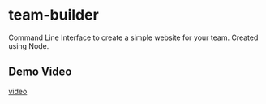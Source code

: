 # team-builder

Command Line Interface to create a simple website for your team. Created using Node.

## Demo Video

[video](https://drive.google.com/file/d/1KK78_OqBDbvyzI0ZhydqP_SDRRhRLtR5/view?usp=sharing)
